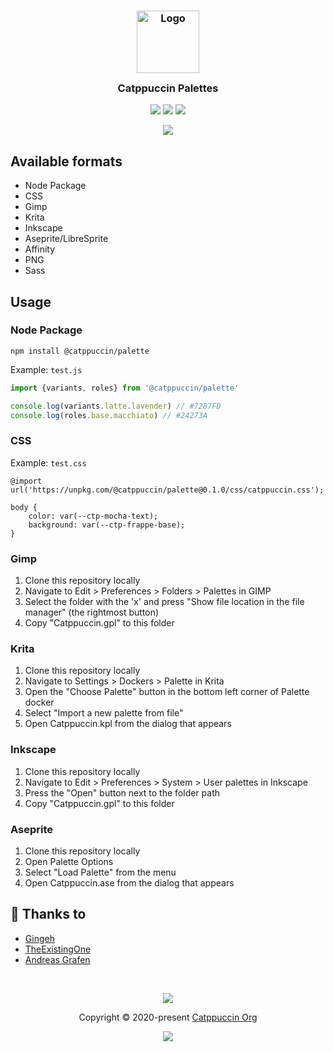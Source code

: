 <h3 align="center">
	<img src="https://raw.githubusercontent.com/catppuccin/catppuccin/dev/assets/logos/exports/1544x1544_circle.png" width="100" alt="Logo"/><br/>
	<img src="https://raw.githubusercontent.com/catppuccin/catppuccin/dev/assets/misc/transparent.png" height="30" width="0px"/>
	Catppuccin Palettes
	<img src="https://raw.githubusercontent.com/catppuccin/catppuccin/dev/assets/misc/transparent.png" height="30" width="0px"/>
</h3>

<p align="center">
    <a href="https://github.com/catppuccin/palette/stargazers"><img src="https://img.shields.io/github/stars/catppuccin/palette?colorA=1e1e28&colorB=c9cbff&style=for-the-badge&logo=starship style=for-the-badge"></a>
    <a href="https://github.com/catppuccin/palette/issues"><img src="https://img.shields.io/github/issues/catppuccin/palette?colorA=1e1e28&colorB=f7be95&style=for-the-badge"></a>
    <a href="https://github.com/catppuccin/palette/contributors"><img src="https://img.shields.io/github/contributors/catppuccin/palette?colorA=1e1e28&colorB=b1e1a6&style=for-the-badge"></a>
</p>

<p align="center">
  <img src="https://raw.githubusercontent.com/catppuccin/catppuccin/dev/assets/misc/sample.png"/>
</p>

## Available formats

+ Node Package
+ CSS
+ Gimp
+ Krita
+ Inkscape
+ Aseprite/LibreSprite
+ Affinity
+ PNG
+ Sass

## Usage

### Node Package

```
npm install @catppuccin/palette
```

Example: `test.js`

```js
import {variants, roles} from '@catppuccin/palette'

console.log(variants.latte.lavender) // #7287FD
console.log(roles.base.macchiato) // #24273A
```

### CSS

Example: `test.css`

```
@import url('https://unpkg.com/@catppuccin/palette@0.1.0/css/catppuccin.css');

body {
	color: var(--ctp-mocha-text);
	background: var(--ctp-frappe-base);
}
```

### Gimp

1. Clone this repository locally
2. Navigate to Edit > Preferences > Folders > Palettes in GIMP
3. Select the folder with the 'x' and press "Show file location in the file manager" (the rightmost button)
4. Copy "Catppuccin.gpl" to this folder

### Krita

1. Clone this repository locally
2. Navigate to Settings > Dockers > Palette in Krita
3. Open the "Choose Palette" button in the bottom left corner of Palette docker
4. Select "Import a new palette from file"
5. Open Catppuccin.kpl from the dialog that appears

### Inkscape

1. Clone this repository locally
2. Navigate to Edit > Preferences > System > User palettes in Inkscape
3. Press the "Open" button next to the folder path
4. Copy "Catppuccin.gpl" to this folder

### Aseprite

1. Clone this repository locally
2. Open Palette Options
3. Select "Load Palette" from the menu
4. Open Catppuccin.ase from the dialog that appears

## 💝 Thanks to

- [Gingeh](https://github.com/gingeh)
- [TheExistingOne](https://github.com/TheExistingOne)
- [Andreas Grafen](https://github.com/andreasgrafen)

&nbsp;

<p align="center"><img src="https://raw.githubusercontent.com/catppuccin/catppuccin/dev/assets/footers/gray0_ctp_on_line.svg?sanitize=true" /></p>
<p align="center">Copyright &copy; 2020-present <a href="https://github.com/catppuccin" target="_blank">Catppuccin Org</a>
<p align="center"><a href="https://github.com/catppuccin/catppuccin/blob/main/LICENSE"><img src="https://img.shields.io/static/v1.svg?style=for-the-badge&label=License&message=MIT&logoColor=d9e0ee&colorA=302d41&colorB=c9cbff"/></a></p>
